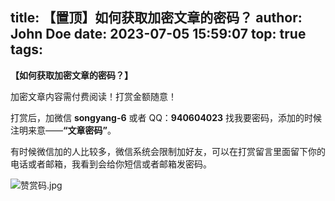 title: 【置顶】如何获取加密文章的密码？
author: John Doe
date: 2023-07-05 15:59:07
top: true
tags:
---
**【如何获取加密文章的密码？】**<!--more-->

加密文章内容需付费阅读！打赏金额随意！

打赏后，加微信 **songyang-6** 或者 QQ：**940604023** 找我要密码，添加的时候注明来意——**“文章密码”**。

有时候微信加的人比较多，微信系统会限制加好友，可以在打赏留言里面留下你的电话或者邮箱，我看到会给你短信或者邮箱发密码。

![赞赏码.jpg](/images/zanshang.jpg)